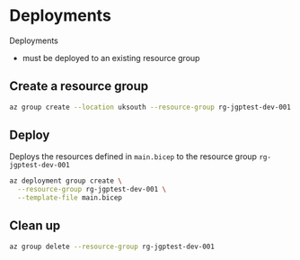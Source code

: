 
# Deployments

Deployments
- must be deployed to an existing resource group

## Create a resource group

```sh
az group create --location uksouth --resource-group rg-jgptest-dev-001
```

## Deploy

Deploys the resources defined in `main.bicep` to the resource group `rg-jgptest-dev-001`

```sh
az deployment group create \
  --resource-group rg-jgptest-dev-001 \
  --template-file main.bicep
```

## Clean up

```sh
az group delete --resource-group rg-jgptest-dev-001
```
